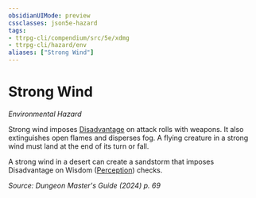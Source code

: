 ```yaml
---
obsidianUIMode: preview
cssclasses: json5e-hazard
tags:
- ttrpg-cli/compendium/src/5e/xdmg
- ttrpg-cli/hazard/env
aliases: ["Strong Wind"]
---
```

# Strong Wind
*Environmental Hazard*  

Strong wind imposes [Disadvantage](3-Compendium/rules/variant-rules/disadvantage-xphb.md) on attack rolls with weapons. It also extinguishes open flames and disperses fog. A flying creature in a strong wind must land at the end of its turn or fall.

A strong wind in a desert can create a sandstorm that imposes Disadvantage on Wisdom ([Perception](3-Compendium/rules/skills.md#Perception)) checks.

*Source: Dungeon Master's Guide (2024) p. 69*